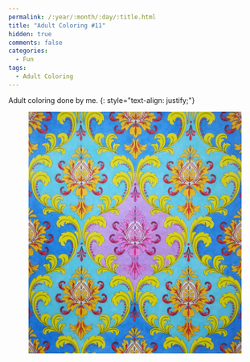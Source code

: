 ```yaml
---
permalink: /:year/:month/:day/:title.html
title: "Adult Coloring #11"
hidden: true
comments: false
categories:
  - Fun
tags:
  - Adult Coloring
---
```


Adult coloring done by me.
{: style="text-align: justify;"}
<br>

<figure>
    <a href="/assets/fun/2018/11/03/IMG_20181103_221258.jpg"><img src="/assets/fun/2018/11/03/IMG_20181103_221258.jpg"></a>
</figure>
